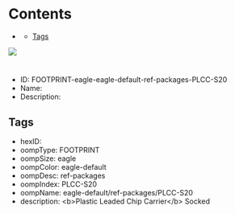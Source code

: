 



Contents
========

* [](#)
	* [Tags](#tags)
  
![][im]
# 

- ID: FOOTPRINT-eagle-eagle-default-ref-packages-PLCC-S20
- Name: 
- Description: 

## Tags

- hexID: 
- oompType: FOOTPRINT
- oompSize: eagle
- oompColor: eagle-default
- oompDesc: ref-packages
- oompIndex: PLCC-S20
- oompName: eagle-default/ref-packages/PLCC-S20
- description: &lt;b&gt;Plastic Leaded Chip Carrier&lt;/b&gt; Socked



[im]: image.png
